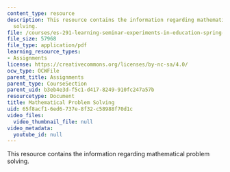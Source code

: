```yaml
---
content_type: resource
description: This resource contains the information regarding mathematical problem
  solving.
file: /courses/es-291-learning-seminar-experiments-in-education-spring-2003/65f8acf16ed6737e8f32c58988f70d1c_MITES_291S03_6b_math.pdf
file_size: 57968
file_type: application/pdf
learning_resource_types:
- Assignments
license: https://creativecommons.org/licenses/by-nc-sa/4.0/
ocw_type: OCWFile
parent_title: Assignments
parent_type: CourseSection
parent_uid: b3eb4e3d-f5c1-d417-8249-910fc247a57b
resourcetype: Document
title: Mathematical Problem Solving
uid: 65f8acf1-6ed6-737e-8f32-c58988f70d1c
video_files:
  video_thumbnail_file: null
video_metadata:
  youtube_id: null
---
```

This resource contains the information regarding mathematical problem solving.